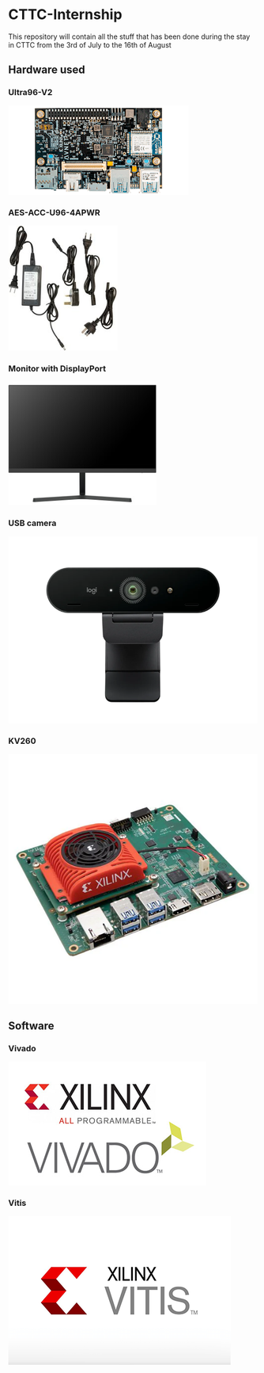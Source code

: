 # CTTC-Internship
This repository will contain all the stuff that has been done during the stay in CTTC from the 3rd of July to the 16th of August 


## Hardware used

### Ultra96-V2
<img src="Pictures-Videos/Ultra96-V2.png">

### AES-ACC-U96-4APWR
<img src="Pictures-Videos/AES-ACC-U96-4APWR.jpg">

### Monitor with DisplayPort
<img src="Pictures-Videos/Monitor.jpg">

### USB camera
<img src="Pictures-Videos/USB_Camera.jpg">

### KV260
<img src="Pictures-Videos/KV260.jpg">


## Software

### Vivado
<img src="Pictures-Videos/Vivado.jpg">

### Vitis
<img src="Pictures-Videos/Vitis.png">
